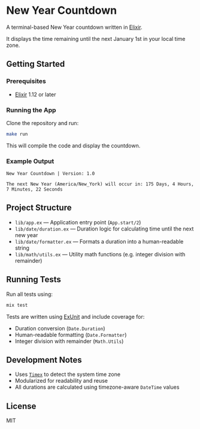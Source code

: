 # New Year Countdown

A terminal-based New Year countdown written in [Elixir](https://elixir-lang.org/).

It displays the time remaining until the next January 1st in your local time zone.

## Getting Started

### Prerequisites

- [Elixir](https://elixir-lang.org/install.html) 1.12 or later

### Running the App

Clone the repository and run:

```bash
make run
```

This will compile the code and display the countdown.

### Example Output

```
New Year Countdown | Version: 1.0

The next New Year (America/New_York) will occur in: 175 Days, 4 Hours, 7 Minutes, 22 Seconds
```

## Project Structure

- `lib/app.ex` — Application entry point (`App.start/2`)
- `lib/date/duration.ex` — Duration logic for calculating time until the next new year
- `lib/date/formatter.ex` — Formats a duration into a human-readable string
- `lib/math/utils.ex` — Utility math functions (e.g. integer division with remainder)

## Running Tests

Run all tests using:

```bash
mix test
```

Tests are written using [ExUnit](https://hexdocs.pm/ex_unit/ExUnit.html) and include coverage for:

- Duration conversion (`Date.Duration`)
- Human-readable formatting (`Date.Formatter`)
- Integer division with remainder (`Math.Utils`)

## Development Notes

- Uses [`Timex`](https://hexdocs.pm/timex/Timex.html) to detect the system time zone
- Modularized for readability and reuse
- All durations are calculated using timezone-aware `DateTime` values

## License

MIT

